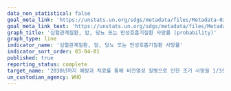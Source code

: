 ```yaml
---
data_non_statistical: false
goal_meta_link: 'https://unstats.un.org/sdgs/metadata/files/Metadata-03-04-01.pdf'
goal_meta_link_text: 'https://unstats.un.org/sdgs/metadata/files/Metadata-03-04-01.pdf'
graph_title: '심혈관계질환, 암, 당뇨 또는 만성호흡기질환 사망률 (probability)'
graph_type: line
indicator_name: '심혈관계질환, 암, 당뇨 또는 만성호흡기질환 사망률'
indicator_sort_order: 03-04-01
published: true
reporting_status: complete
target_name: '2030년까지 예방과 치료를 통해 비전염성 질병으로 인한 조기 사망을 1/3로 감소시키고 정신건강과 웰빙을 향상'
un_custodian_agency: WHO
---
```

